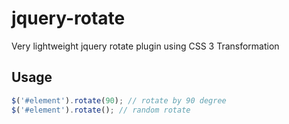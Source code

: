 jquery-rotate
=============

Very lightweight jquery rotate plugin using CSS 3 Transformation

## Usage

```javascript
$('#element').rotate(90); // rotate by 90 degree
$('#element').rotate(); // random rotate
```